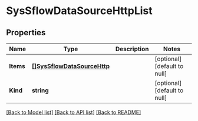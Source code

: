 # SysSflowDataSourceHttpList

## Properties
Name | Type | Description | Notes
------------ | ------------- | ------------- | -------------
**Items** | [**[]SysSflowDataSourceHttp**](sys_sflow_dataSource_http.md) |  | [optional] [default to null]
**Kind** | **string** |  | [optional] [default to null]

[[Back to Model list]](../README.md#documentation-for-models) [[Back to API list]](../README.md#documentation-for-api-endpoints) [[Back to README]](../README.md)


